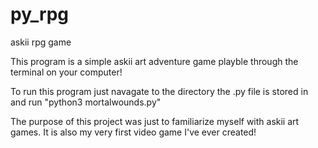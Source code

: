 # py_rpg
askii rpg game

This program is a simple askii art adventure game playble through the terminal on your computer!

To run this program just navagate to the directory the .py file is stored in and run "python3 mortalwounds.py"

The purpose of this project was just to familiarize myself with askii art games. It is also my very first video game I've ever created!
